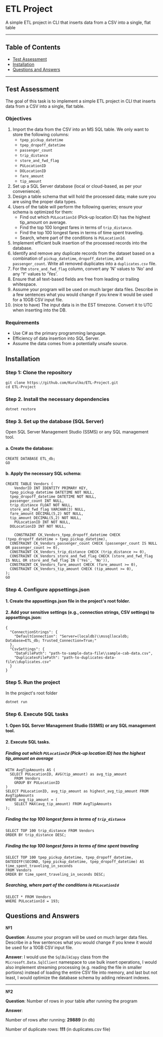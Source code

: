 # ETL Project

A simple ETL project in CLI that inserts data from a CSV into a single, flat table

--- 

## Table of Contents

- [Test Assessment](#test-assessment)
- [Installation](#installation)
- [Questions and Answers](#questions-and-answers)
  
---

## Test Assessment

The goal of this task is to implement a simple ETL project in CLI that inserts data from a CSV into a single, flat table. 

### Objectives

1. Import the data from the CSV into an MS SQL table. We only want to store the following columns:
    - `tpep_pickup_datetime`
    - `tpep_dropoff_datetime`
    - `passenger_count`
    - `trip_distance`
    - `store_and_fwd_flag`
    - `PULocationID`
    - `DOLocationID`
    - `fare_amount`
    - `tip_amount`
2. Set up a SQL Server database (local or cloud-based, as per your convenience).
3. Design a table schema that will hold the processed data; make sure you are using the proper data types.
4. Users of the table will perform the following queries; ensure your schema is optimized for them:
    - Find out which `PULocationId` (Pick-up location ID) has the highest tip_amount on average.
    - Find the top 100 longest fares in terms of `trip_distance`.
    - Find the top 100 longest fares in terms of time spent traveling.
    - Search, where part of the conditions is `PULocationId`.
5. Implement efficient bulk insertion of the processed records into the database.
6. Identify and remove any duplicate records from the dataset based on a combination of `pickup_datetime`, `dropoff_datetime`, and `passenger_count`. Write all removed duplicates into a `duplicates.csv` file.
7. For the `store_and_fwd_flag` column, convert any 'N' values to 'No' and any 'Y' values to 'Yes'.
8. Ensure that all text-based fields are free from leading or trailing whitespace.
9. Assume your program will be used on much larger data files. Describe in a few sentences what you would change if you knew it would be used for a 10GB CSV input file.
10. (nice to have) The input data is in the EST timezone. Convert it to UTC when inserting into the DB.

### Requirements

- Use C# as the primary programming language.
- Efficiency of data insertion into SQL Server.
- Assume the data comes from a potentially unsafe source.

## Installation

### Step 1: **Clone the repository**
   ```
   git clone https://github.com/Kurulko/ETL-Project.git
   cd ETL-Project
  ```

### Step 2. **Install the necessary dependencies**
```
dotnet restore
```

### Step 3. **Set up the database (SQL Server)**
Open SQL Server Management Studio (SSMS) or any SQL management tool.

#### a. Create the database:
```
CREATE DATABASE ETL_db;
GO
```

#### b.  Apply the necessary SQL schema:
```
CREATE TABLE Vendors (
	VendorID INT IDENTITY PRIMARY KEY,
  tpep_pickup_datetime DATETIME NOT NULL,
  tpep_dropoff_datetime DATETIME NOT NULL,
  passenger_count INT NULL,
  trip_distance FLOAT NOT NULL,
  store_and_fwd_flag VARCHAR(3) NULL,
  fare_amount DECIMAL(5,2) NOT NULL,
  tip_amount DECIMAL(5,2) NOT NULL,
	PULocationID INT NOT NULL,
  DOLocationID INT NOT NULL,

	CONSTRAINT CK_Vendors_tpep_dropoff_datetime CHECK (tpep_dropoff_datetime > tpep_pickup_datetime),
  CONSTRAINT CK_Vendors_passenger_count CHECK (passenger_count IS NULL OR passenger_count >= 0),
  CONSTRAINT CK_Vendors_trip_distance CHECK (trip_distance >= 0),
  CONSTRAINT CK_Vendors_store_and_fwd_flag CHECK (store_and_fwd_flag IS NULL OR store_and_fwd_flag IN ('Yes', 'No')),
  CONSTRAINT CK_Vendors_fare_amount CHECK (fare_amount >= 0),
  CONSTRAINT CK_Vendors_tip_amount CHECK (tip_amount >= 0),
);
GO
```

### Step 4. **Configure appsettings.json**

#### 1. Create the appsettings.json file in the project's root folder.
#### 2. Add your sensitive settings (e.g., connection strings, CSV settings) to appsettings.json:
```
{
  "ConnectionStrings": {
    "DefaultConnection": "Server=(localdb)\\mssqllocaldb; Database=ETL_db; Trusted_Connection=True;"
  },
  "CsvSettings": {
    "DataFilePath": "path-to-sample-data-file\\sample-cab-data.csv",
    "DuplicatesFilePath": "path-to-duplicates-data-file\\duplicates.csv"
  }
}
```

### Step 5. **Run the project**
In the project's root folder
```
dotnet run
```

### Step 6. **Execute SQL tasks**
#### 1. Open SQL Server Management Studio (SSMS) or any SQL management tool.
#### 2. Execute SQL tasks.

##### Finding out which `PULocationId` (Pick-up location ID) has the highest tip_amount on average
```
WITH AvgTipAmounts AS (
  SELECT PULocationID, AVG(tip_amount) as avg_tip_amount 
	FROM Vendors
	GROUP BY PULocationID
)
SELECT PULocationID, avg_tip_amount as highest_avg_tip_amount FROM AvgTipAmounts
WHERE avg_tip_amount = (
	SELECT MAX(avg_tip_amount) FROM AvgTipAmounts
);
```

##### Finding the top 100 longest fares in terms of `trip_distance`
```
SELECT TOP 100 trip_distance FROM Vendors
ORDER BY trip_distance DESC;
```

##### Finding the top 100 longest fares in terms of time spent traveling
```
SELECT TOP 100 tpep_pickup_datetime, tpep_dropoff_datetime, DATEDIFF(SECOND, tpep_pickup_datetime, tpep_dropoff_datetime) AS time_spent_traveling_in_seconds 
FROM Vendors
ORDER BY time_spent_traveling_in_seconds DESC;
```

##### Searching, where part of the conditions is `PULocationId`
```
SELECT * FROM Vendors
WHERE PULocationId = 193;
```

## Questions and Answers

**№1**

**Question**: 
Assume your program will be used on much larger data files. Describe in a few sentences what you would change if you knew it would be used for a 10GB CSV input file.

**Answer**:
I would use the `SqlBulkCopy` class from the `Microsoft.Data.SqlClient` namespace to use bulk insert operations, I would also implement streaming processing (e.g. reading the file in smaller portions) instead of loading the entire CSV file into memory, and last but not least, I would optimize the database schema by adding relevant indexes.

---

**№2**

**Question**: 
Number of rows in your table after running the program

**Answer**: 

Number of rows after running: **29889** (in db)

Number of duplicate rows: **111** (in duplicates.csv file)

